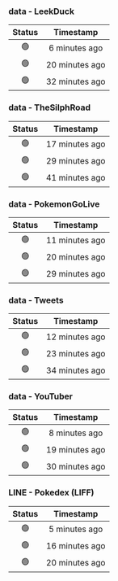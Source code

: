### data - LeekDuck
| Status | Timestamp |
|:------:|:---------:|
| 🟢 | 6 minutes ago |
| 🟢 | 20 minutes ago |
| 🟢 | 32 minutes ago |

### data - TheSilphRoad
| Status | Timestamp |
|:------:|:---------:|
| 🟢 | 17 minutes ago |
| 🟢 | 29 minutes ago |
| 🟢 | 41 minutes ago |

### data - PokemonGoLive
| Status | Timestamp |
|:------:|:---------:|
| 🟢 | 11 minutes ago |
| 🟢 | 20 minutes ago |
| 🟢 | 29 minutes ago |

### data - Tweets
| Status | Timestamp |
|:------:|:---------:|
| 🟢 | 12 minutes ago |
| 🟢 | 23 minutes ago |
| 🟢 | 34 minutes ago |

### data - YouTuber
| Status | Timestamp |
|:------:|:---------:|
| 🟢 | 8 minutes ago |
| 🟢 | 19 minutes ago |
| 🟢 | 30 minutes ago |

### LINE - Pokedex (LIFF)
| Status | Timestamp |
|:------:|:---------:|
| 🟢 | 5 minutes ago |
| 🟢 | 16 minutes ago |
| 🟢 | 20 minutes ago |

